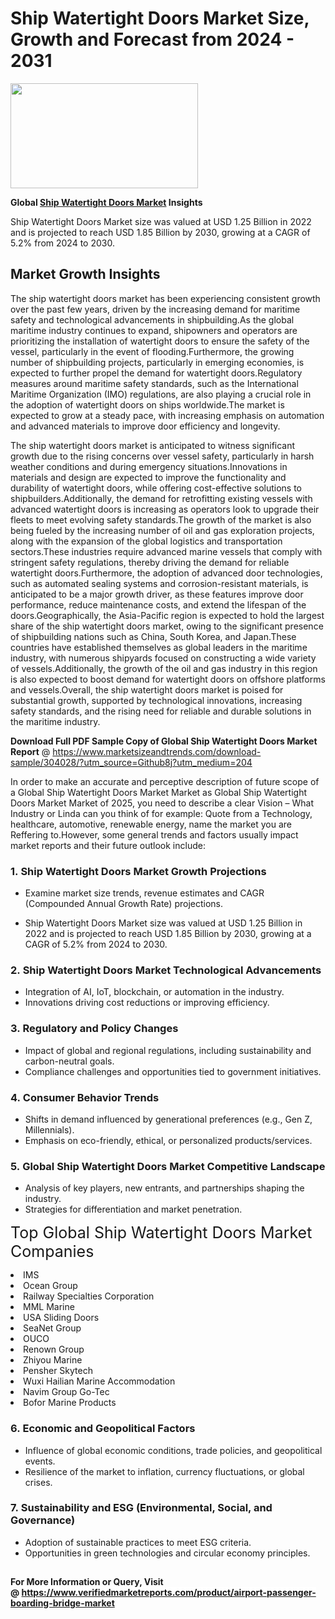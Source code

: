 <H1>Ship Watertight Doors Market Size, Growth and Forecast from 2024 - 2031</H1><img class="aligncenter size-medium wp-image-584254" src="https://thirdeyenews.in/wp-content/uploads/2024/09/Global-Market-Research-300x168.jpeg" alt="" width="300" height="168" /><p><strong>Global&nbsp;<a href="https://www.marketsizeandtrends.com/download-sample/304028/?utm_source=Github8j?utm_medium=204">Ship Watertight Doors Market</a> Insights</strong></p><p>Ship Watertight Doors Market size was valued at USD 1.25 Billion in 2022 and is projected to reach USD 1.85 Billion by 2030, growing at a CAGR of 5.2% from 2024 to 2030.</p><p><h2>Market Growth Insights</h2> <p>The ship watertight doors market has been experiencing consistent growth over the past few years, driven by the increasing demand for maritime safety and technological advancements in shipbuilding.As the global maritime industry continues to expand, shipowners and operators are prioritizing the installation of watertight doors to ensure the safety of the vessel, particularly in the event of flooding.Furthermore, the growing number of shipbuilding projects, particularly in emerging economies, is expected to further propel the demand for watertight doors.Regulatory measures around maritime safety standards, such as the International Maritime Organization (IMO) regulations, are also playing a crucial role in the adoption of watertight doors on ships worldwide.The market is expected to grow at a steady pace, with increasing emphasis on automation and advanced materials to improve door efficiency and longevity.</p> <p>The ship watertight doors market is anticipated to witness significant growth due to the rising concerns over vessel safety, particularly in harsh weather conditions and during emergency situations.Innovations in materials and design are expected to improve the functionality and durability of watertight doors, while offering cost-effective solutions to shipbuilders.Additionally, the demand for retrofitting existing vessels with advanced watertight doors is increasing as operators look to upgrade their fleets to meet evolving safety standards.The growth of the market is also being fueled by the increasing number of oil and gas exploration projects, along with the expansion of the global logistics and transportation sectors.These industries require advanced marine vessels that comply with stringent safety regulations, thereby driving the demand for reliable watertight doors.Furthermore, the adoption of advanced door technologies, such as automated sealing systems and corrosion-resistant materials, is anticipated to be a major growth driver, as these features improve door performance, reduce maintenance costs, and extend the lifespan of the doors.Geographically, the Asia-Pacific region is expected to hold the largest share of the ship watertight doors market, owing to the significant presence of shipbuilding nations such as China, South Korea, and Japan.These countries have established themselves as global leaders in the maritime industry, with numerous shipyards focused on constructing a wide variety of vessels.Additionally, the growth of the oil and gas industry in this region is also expected to boost demand for watertight doors on offshore platforms and vessels.Overall, the ship watertight doors market is poised for substantial growth, supported by technological innovations, increasing safety standards, and the rising need for reliable and durable solutions in the maritime industry.</p><p><span class=""><strong>Download Full PDF Sample Copy of Global Ship Watertight Doors Market Report</strong> @ <a href="https://www.marketsizeandtrends.com/download-sample/304028/?utm_source=Github8j?utm_medium=204" target="_blank">https://www.marketsizeandtrends.com/download-sample/304028/?utm_source=Github8j?utm_medium=204</a></span></p><p>In order to make an accurate and perceptive description of future scope of a Global&nbsp;Ship Watertight Doors Market Market as Global&nbsp;Ship Watertight Doors Market Market of 2025, you need to describe a clear Vision &ndash; What Industry or Linda can you think of for example: Quote from a Technology, healthcare, automotive, renewable energy, name the market you are Reffering to.However, some general trends and factors usually impact market reports and their future outlook include:</p><h3>1.&nbsp;<strong>Ship Watertight Doors Market Growth Projections</strong></h3><ul><li>Examine market size trends, revenue estimates and CAGR (Compounded Annual Growth Rate) projections.</li><li><p>Ship Watertight Doors Market size was valued at USD 1.25 Billion in 2022 and is projected to reach USD 1.85 Billion by 2030, growing at a CAGR of 5.2% from 2024 to 2030.</p></li></ul><h3>2.&nbsp;<strong>Ship Watertight Doors Market Technological Advancements</strong></h3><ul><li>Integration of AI, IoT, blockchain, or automation in the industry.</li><li>Innovations driving cost reductions or improving efficiency.</li></ul><h3>3.&nbsp;<strong>Regulatory and Policy Changes</strong></h3><ul><li>Impact of global and regional regulations, including sustainability and carbon-neutral goals.</li><li>Compliance challenges and opportunities tied to government initiatives.</li></ul><h3>4.&nbsp;<strong>Consumer Behavior Trends</strong></h3><ul><li>Shifts in demand influenced by generational preferences (e.g., Gen Z, Millennials).</li><li>Emphasis on eco-friendly, ethical, or personalized products/services.</li></ul><h3>5.&nbsp;<strong>Global Ship Watertight Doors Market Competitive Landscape</strong></h3><ul><li>Analysis of key players, new entrants, and partnerships shaping the industry.</li><li>Strategies for differentiation and market penetration.</li></ul><p data-pm-slice="1 1 []"><span style="color: inherit; font-family: inherit; font-size: 25px;">Top Global Ship Watertight Doors Market Companies</span></p><div class="" data-test-id=""><p><li>IMS</li><li> Ocean Group</li><li> Railway Specialties Corporation</li><li> MML Marine</li><li> USA Sliding Doors</li><li> SeaNet Group</li><li> OUCO</li><li> Renown Group</li><li> Zhiyou Marine</li><li> Pensher Skytech</li><li> Wuxi Hailian Marine Accommodation</li><li> Navim Group Go-Tec</li><li> Bofor Marine Products</li></p></div><h3>6.&nbsp;<strong>Economic and Geopolitical Factors</strong></h3><ul><li>Influence of global economic conditions, trade policies, and geopolitical events.</li><li>Resilience of the market to inflation, currency fluctuations, or global crises.</li></ul><h3>7.&nbsp;<strong>Sustainability and ESG (Environmental, Social, and Governance)</strong></h3><ul><li>Adoption of sustainable practices to meet ESG criteria.</li><li>Opportunities in green technologies and circular economy principles.</li></ul><h2><strong style="font-size: 14px;">For More Information or Query, Visit @&nbsp;</strong><a style="background-color: #ffffff; font-size: 14px;" href="https://www.marketsizeandtrends.com/report/ship-watertight-doors-market/" target="_blank">https://www.verifiedmarketreports.com/product/airport-passenger-boarding-bridge-market</a></h2>